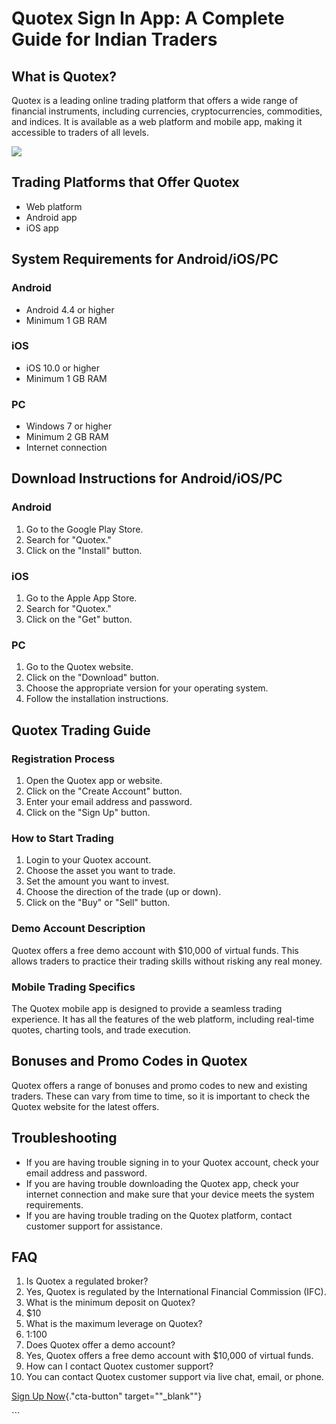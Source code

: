 # Quotex Sign In App: A Complete Guide for Indian Traders

## What is Quotex?

Quotex is a leading online trading platform that offers a wide range of
financial instruments, including currencies, cryptocurrencies,
commodities, and indices. It is available as a web platform and mobile
app, making it accessible to traders of all levels.

[![](https://static.quotex.io/files/12_en/300_250.jpg)](https://traff.sbs/brokerqxlid)

## Trading Platforms that Offer Quotex

-   Web platform
-   Android app
-   iOS app

## System Requirements for Android/iOS/PC

### Android

-   Android 4.4 or higher
-   Minimum 1 GB RAM

### iOS

-   iOS 10.0 or higher
-   Minimum 1 GB RAM

### PC

-   Windows 7 or higher
-   Minimum 2 GB RAM
-   Internet connection

## Download Instructions for Android/iOS/PC

### Android

1.  Go to the Google Play Store.
2.  Search for "Quotex."
3.  Click on the "Install" button.

### iOS

1.  Go to the Apple App Store.
2.  Search for "Quotex."
3.  Click on the "Get" button.

### PC

1.  Go to the Quotex website.
2.  Click on the "Download" button.
3.  Choose the appropriate version for your operating system.
4.  Follow the installation instructions.

## Quotex Trading Guide

### Registration Process

1.  Open the Quotex app or website.
2.  Click on the "Create Account" button.
3.  Enter your email address and password.
4.  Click on the "Sign Up" button.

### How to Start Trading

1.  Login to your Quotex account.
2.  Choose the asset you want to trade.
3.  Set the amount you want to invest.
4.  Choose the direction of the trade (up or down).
5.  Click on the "Buy" or "Sell" button.

### Demo Account Description

Quotex offers a free demo account with \$10,000 of virtual funds. This
allows traders to practice their trading skills without risking any real
money.

### Mobile Trading Specifics

The Quotex mobile app is designed to provide a seamless trading
experience. It has all the features of the web platform, including
real-time quotes, charting tools, and trade execution.

## Bonuses and Promo Codes in Quotex

Quotex offers a range of bonuses and promo codes to new and existing
traders. These can vary from time to time, so it is important to check
the Quotex website for the latest offers.

## Troubleshooting

-   If you are having trouble signing in to your Quotex account, check
    your email address and password.
-   If you are having trouble downloading the Quotex app, check your
    internet connection and make sure that your device meets the system
    requirements.
-   If you are having trouble trading on the Quotex platform, contact
    customer support for assistance.

## FAQ

1.  Is Quotex a regulated broker?
2.  Yes, Quotex is regulated by the International Financial Commission
    (IFC).
3.  What is the minimum deposit on Quotex?
4.  \$10
5.  What is the maximum leverage on Quotex?
6.  1:100
7.  Does Quotex offer a demo account?
8.  Yes, Quotex offers a free demo account with \$10,000 of virtual
    funds.
9.  How can I contact Quotex customer support?
10. You can contact Quotex customer support via live chat, email, or
    phone.

[Sign Up
Now](\%22https://traff.sbs/brokerqxsignup\%22){."cta-button"
target=""_blank""}

\`\`\`

